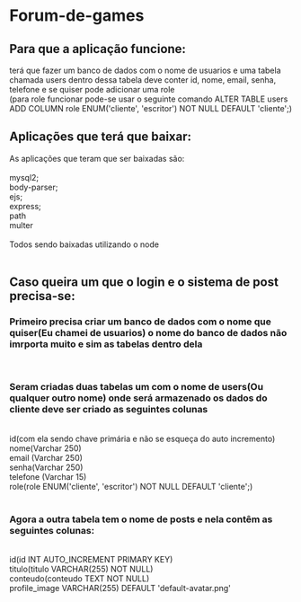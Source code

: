 # Forum-de-games

<h2>Para que a aplicação funcione:</h2> 

terá que fazer um banco de dados com o nome de usuarios e uma tabela chamada users dentro dessa tabela deve conter id, nome, email, senha, telefone e se quiser pode adicionar uma role
<br>
(para role funcionar pode-se usar o seguinte comando ALTER TABLE users ADD COLUMN role ENUM('cliente', 'escritor') NOT NULL DEFAULT 'cliente';)


<h2>Aplicações que terá que baixar:</h2>

As aplicações que teram que ser baixadas são:
<br>
<br>
mysql2;
<br>
body-parser;
<br>
ejs;
<br>
express;
<br>
path
<br>
multer
<br>
<br>
Todos sendo baixadas utilizando o node
<br>
<br>
<h2>Caso queira um que o login e o sistema de post precisa-se:</h2>
<h3>Primeiro precisa criar um banco de dados com o nome que quiser(Eu chamei de usuarios) o nome do banco de dados não imrporta muito e sim as tabelas dentro dela</h3>
<br>
<h3>Seram criadas duas tabelas um com o nome de users(Ou qualquer outro nome) onde será armazenado os dados do cliente deve ser criado as seguintes colunas</h3>
<br>
id(com ela sendo chave primária e não se esqueça do auto incremento)
<br>
nome(Varchar 250)
<br>
email (Varchar 250)
<br>
senha(Varchar 250)
<br>
telefone (Varchar 15)
<br>
role(role ENUM('cliente', 'escritor') NOT NULL DEFAULT 'cliente';)
<br>
<br>
<h3>Agora a outra tabela tem o nome de posts e nela contêm as seguintes colunas:</h3>
<br>
id(id INT AUTO_INCREMENT PRIMARY KEY)
<br>
titulo(titulo VARCHAR(255) NOT NULL)
<br>
conteudo(conteudo TEXT NOT NULL)
<br>
profile_image VARCHAR(255) DEFAULT 'default-avatar.png'
